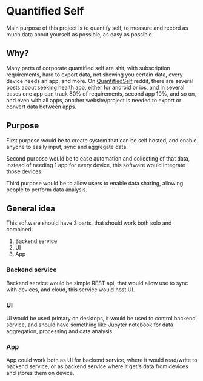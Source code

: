 # Quantified Self

Main purpose of this project is to quantify self, to measure and record as much data about yourself as possible, as easy as possible.

## Why?

Many parts of corporate quantified self are shit, with subscription requirements, hard to export data, not showing you certain data, every device needs an app, and more. On [QuantifiedSelf](https://www.reddit.com/r/QuantifiedSelf) reddit, there are several posts about seeking health app, either for android or ios, and in several cases one app can track 80% of requirements, second app 10%, and so on, and even with all apps, another website/project is needed to export or convert data between apps.

## Purpose

First purpose would be to create system that can be self hosted, and enable anyone to easily input, sync and aggregate data.

Second purpose would be to ease automation and collecting of that data, instead of needing 1 app for every device, this software would integrate those devices.

Third purpose would be to allow users to enable data sharing, allowing people to perform data analysis.


## General idea

This software should have 3 parts, that should work both solo and combined.

1. Backend service
2. UI
3. App


### Backend service

Backend service would be simple REST api, that would allow use to sync with devices, and cloud, this service would host UI.

### UI

UI would be used primary on desktops, it would be used to control backend service, and should have something like Jupyter notebook for data aggregation, processing and data analysis

### App

App could work both as UI for backend service, where it would read/write to backend service, or as backend service where it get's data from devices and stores them on device.